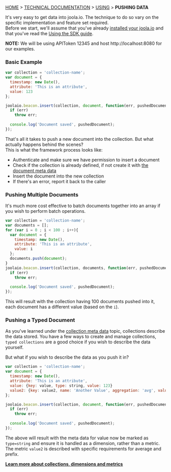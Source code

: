 [HOME](Home) > [TECHNICAL DOCUMENTATION](technical-documentation) > [USING](using-joola.io) > **PUSHING DATA**

It's very easy to get data into joola.io. The technique to do so vary on the specific implementation and feature set required.  
Before we start, we'll assume that you've already [installed your joola.io](setting-up-joola.io) and that you've read the [Using the SDK guide](using-the-sdk).

>
**NOTE:** We will be using APIToken 12345 and host http://localhost:8080 for our examples.

### Basic Example
```js
var collection = 'collection-name';
var document = {
  timestamp: new Date(),
  attribute: 'This is an attribute',
  value: 123
};

joolaio.beacon.insert(collection, document, function(err, pushedDocument){
  if (err)
    throw err;
  
  console.log('Document saved', pushedDocument);
});
```
That's all it takes to push a new document into the collection. But what actually happens behind the scenes?  
This is what the framework process looks like:

- Authenticate and make sure we have permission to insert a document
- Check if the collection is already defined, if not create it with [the document meta data](collection-meta-data)
- Insert the document into the new collection
- If there's an error, report it back to the caller

### Pushing Multiple Documents
It's much more cost effective to batch documents together into an array if you wish to perform batch operations.

```js
var collection = 'collection-name';
var documents = [];
for (var i = 0 ; i < 100 ; i++){
  var document = {
    timestamp: new Date(),
    attribute: 'This is an attribute',
    value: i
  };
  documents.push(document);
}
joolaio.beacon.insert(collection, documents, function(err, pushedDocument){
  if (err)
    throw err;
  
  console.log('Document saved', pushedDocument);
});
```

This will result with the collection having 100 documents pushed into it, each document has a different value (based on the `i`).

### Pushing a Typed Document
As you've learned under the [collection meta data](collection-meta-data) topic, collections describe the data stored. 
You have a few ways to create and manage collections, `typed collections` are a good choice if you wish to describe the data yourself.

But what if you wish to describe the data as you push it in?
```js
var collection = 'collection-name';
var document = {
  timestamp: new Date(),
  attribute: 'This is an attribute',
  value: {key: value, type: string, value: 123}
  value2: {key: value2, name: 'Another Value', aggregation: 'avg', value: 123, prefix: 'avg.' decimals: 2}
};

joolaio.beacon.insert(collection, document, function(err, pushedDocument){
  if (err)
    throw err;
  
  console.log('Document saved', pushedDocument);
});
```

The above will result with the meta data for value now be marked as `type=string` and ensure it is handled as a dimension, rather than a metric.
The metric `value2` is described with specific requirements for average and prefix.
 
[**Learn more about collections, dimensions and metrics**](collections)